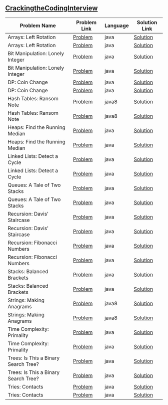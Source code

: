 ## [CrackingtheCodingInterview](https://www.hackerrank.com/domains/tutorials/cracking-the-coding-interview)

|Problem Name|Problem Link|Language|Solution Link|
---|---|---|---
|Arrays: Left Rotation|[Problem](https://www.hackerrank.com/challenges/ctci-array-left-rotation/problem)|java|[Solution](./Arrays:LeftRotation.java)|
|Arrays: Left Rotation|[Problem](https://www.hackerrank.com/challenges/ctci-array-left-rotation/problem)|java|[Solution](./Arrays:LeftRotation.java)|
|Bit Manipulation: Lonely Integer|[Problem](https://www.hackerrank.com/challenges/ctci-lonely-integer/problem)|java|[Solution](./BitManipulation:LonelyInteger.java)|
|Bit Manipulation: Lonely Integer|[Problem](https://www.hackerrank.com/challenges/ctci-lonely-integer/problem)|java|[Solution](./BitManipulation:LonelyInteger.java)|
|DP: Coin Change|[Problem](https://www.hackerrank.com/challenges/ctci-coin-change/problem)|java|[Solution](./DP:CoinChange.java)|
|DP: Coin Change|[Problem](https://www.hackerrank.com/challenges/ctci-coin-change/problem)|java|[Solution](./DP:CoinChange.java)|
|Hash Tables: Ransom Note|[Problem](https://www.hackerrank.com/challenges/ctci-ransom-note/problem)|java8|[Solution](./HashTables:RansomNote.java)|
|Hash Tables: Ransom Note|[Problem](https://www.hackerrank.com/challenges/ctci-ransom-note/problem)|java8|[Solution](./HashTables:RansomNote.java)|
|Heaps: Find the Running Median|[Problem](https://www.hackerrank.com/challenges/ctci-find-the-running-median/problem)|java|[Solution](./Heaps:FindtheRunningMedian.java)|
|Heaps: Find the Running Median|[Problem](https://www.hackerrank.com/challenges/ctci-find-the-running-median/problem)|java|[Solution](./Heaps:FindtheRunningMedian.java)|
|Linked Lists: Detect a Cycle|[Problem](https://www.hackerrank.com/challenges/ctci-linked-list-cycle/problem)|java|[Solution](./LinkedLists:DetectaCycle.java)|
|Linked Lists: Detect a Cycle|[Problem](https://www.hackerrank.com/challenges/ctci-linked-list-cycle/problem)|java|[Solution](./LinkedLists:DetectaCycle.java)|
|Queues: A Tale of Two Stacks|[Problem](https://www.hackerrank.com/challenges/ctci-queue-using-two-stacks/problem)|java|[Solution](./Queues:ATaleofTwoStacks.java)|
|Queues: A Tale of Two Stacks|[Problem](https://www.hackerrank.com/challenges/ctci-queue-using-two-stacks/problem)|java|[Solution](./Queues:ATaleofTwoStacks.java)|
|Recursion: Davis' Staircase|[Problem](https://www.hackerrank.com/challenges/ctci-recursive-staircase/problem)|java|[Solution](./Recursion:Davis'Staircase.java)|
|Recursion: Davis' Staircase|[Problem](https://www.hackerrank.com/challenges/ctci-recursive-staircase/problem)|java|[Solution](./Recursion:Davis'Staircase.java)|
|Recursion: Fibonacci Numbers|[Problem](https://www.hackerrank.com/challenges/ctci-fibonacci-numbers/problem)|java|[Solution](./Recursion:FibonacciNumbers.java)|
|Recursion: Fibonacci Numbers|[Problem](https://www.hackerrank.com/challenges/ctci-fibonacci-numbers/problem)|java|[Solution](./Recursion:FibonacciNumbers.java)|
|Stacks: Balanced Brackets|[Problem](https://www.hackerrank.com/challenges/ctci-balanced-brackets/problem)|java|[Solution](./Stacks:BalancedBrackets.java)|
|Stacks: Balanced Brackets|[Problem](https://www.hackerrank.com/challenges/ctci-balanced-brackets/problem)|java|[Solution](./Stacks:BalancedBrackets.java)|
|Strings: Making Anagrams|[Problem](https://www.hackerrank.com/challenges/ctci-making-anagrams/problem)|java8|[Solution](./Strings:MakingAnagrams.java)|
|Strings: Making Anagrams|[Problem](https://www.hackerrank.com/challenges/ctci-making-anagrams/problem)|java8|[Solution](./Strings:MakingAnagrams.java)|
|Time Complexity: Primality|[Problem](https://www.hackerrank.com/challenges/ctci-big-o/problem)|java|[Solution](./TimeComplexity:Primality.java)|
|Time Complexity: Primality|[Problem](https://www.hackerrank.com/challenges/ctci-big-o/problem)|java|[Solution](./TimeComplexity:Primality.java)|
|Trees: Is This a Binary Search Tree?|[Problem](https://www.hackerrank.com/challenges/ctci-is-binary-search-tree/problem)|java|[Solution](./Trees:IsThisaBinarySearchTree?.java)|
|Trees: Is This a Binary Search Tree?|[Problem](https://www.hackerrank.com/challenges/ctci-is-binary-search-tree/problem)|java|[Solution](./Trees:IsThisaBinarySearchTree?.java)|
|Tries: Contacts|[Problem](https://www.hackerrank.com/challenges/ctci-contacts/problem)|java|[Solution](./Tries:Contacts.java)|
|Tries: Contacts|[Problem](https://www.hackerrank.com/challenges/ctci-contacts/problem)|java|[Solution](./Tries:Contacts.java)|
